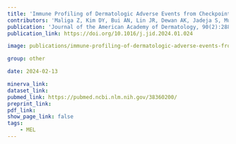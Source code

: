 ```yaml
---
title: 'Immune Profiling of Dermatologic Adverse Events from Checkpoint Blockade using Tissue Cyclic Immunofluorescence: A Pilot Study.'
contributors: 'Maliga Z, Kim DY, Bui AN, Lin JR, Dewan AK, Jadeja S, Murphy GF, Nirmal AJ, Lian CG, Sorger PK, LeBoeuf NR. (2024).'
publication: 'Journal of the American Academy of Dermatology, 90(2):288-298.'
publication_link: https://doi.org/10.1016/j.jid.2024.01.024

image: publications/immune-profiling-of-dermatologic-adverse-events-from-checkpoint-blockade-using-tissue-cyclic-immunofluorescence.png

group: other

date: 2024-02-13

minerva_link:
dataset_link:
pubmed_link: https://pubmed.ncbi.nlm.nih.gov/38360200/
preprint_link:
pdf_link:
show_page_link: false
tags:
    - MEL
---
```

